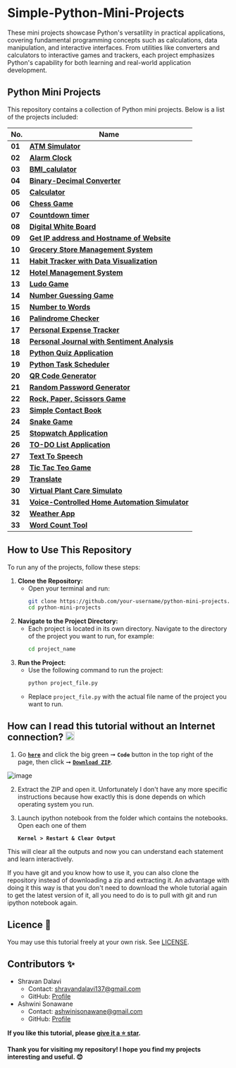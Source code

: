 # Simple-Python-Mini-Projects
These mini projects showcase Python's versatility in practical applications, covering fundamental programming concepts such as calculations, data manipulation, and interactive interfaces. From utilities like converters and calculators to interactive games and trackers, each project emphasizes Python's capability for both learning and real-world application development.

## Python Mini Projects
This repository contains a collection of Python mini projects. Below is a list of the projects included:

| **No.** | **Name** | 
| ------- | -------- | 
|	**01**	| **[ATM Simulator](https://github.com/ShravanDalavi/Simple-Python-Mini-Projects/tree/main/ATM%20Simulator)** |
|	**02**	| **[Alarm Clock](https://github.com/ShravanDalavi/Simple-Python-Mini-Projects/tree/main/Alarm%20Clock)** |
|	**03**	| **[BMI_calulator](https://github.com/ShravanDalavi/Simple-Python-Mini-Projects/tree/main/BMI_calulator)** |
|	**04**	| **[Binary-Decimal Converter](https://github.com/ShravanDalavi/Simple-Python-Mini-Projects/tree/main/Binary-Decimal%20Converter)** |
|	**05**	| **[Calculator](https://github.com/ShravanDalavi/Simple-Python-Mini-Projects/tree/main/Calculator)** |
|	**06**	| **[Chess Game](https://github.com/ShravanDalavi/Simple-Python-Mini-Projects/tree/main/Chess%20Game)** |
|	**07**	| **[Countdown timer](https://github.com/ShravanDalavi/Simple-Python-Mini-Projects/tree/main/Countdown%20timer)** |
|	**08**	| **[Digital White Board](https://github.com/ShravanDalavi/Simple-Python-Mini-Projects/tree/main/Digital%20White%20Board)** |
|	**09**	| **[Get IP address and Hostname of Website](https://github.com/ShravanDalavi/Simple-Python-Mini-Projects/tree/main/Get%20IP%20address%20and%20Hostname%20of%20Website)** |
|	**10**	| **[Grocery Store Management System](https://github.com/ShravanDalavi/Simple-Python-Mini-Projects/tree/main/Grocery%20Store%20Management%20System)** |
|  **11** | **[Habit Tracker with Data Visualization](https://github.com/ShravanDalavi/Simple-Python-Mini-Projects/tree/main/Habit%20Tracker%20with%20Data%20Visualization)** |
|	**12**	| **[Hotel Management System](https://github.com/ShravanDalavi/Simple-Python-Mini-Projects/tree/main/Hotel%20Management%20System)** |
|	**13**	| **[Ludo Game](https://github.com/ShravanDalavi/Simple-Python-Mini-Projects/tree/main/Ludo%20Game)** |
|	**14**	| **[Number Guessing Game](https://github.com/ShravanDalavi/Simple-Python-Mini-Projects/tree/main/Number%20Guessing%20Game)** |
|	**15**	| **[Number to Words](https://github.com/ShravanDalavi/Simple-Python-Mini-Projects/tree/main/Number%20to%20Words)** |
|	**16**	| **[Palindrome Checker](https://github.com/ShravanDalavi/Simple-Python-Mini-Projects/tree/main/Palindrome%20Checker)** |
|	**17**	| **[Personal Expense Tracker](https://github.com/ShravanDalavi/Simple-Python-Mini-Projects/tree/main/Personal%20Expense%20Tracker)** |
|	**18**	| **[Personal Journal with Sentiment Analysis](https://github.com/ShravanDalavi/Simple-Python-Mini-Projects/tree/main/Personal%20Journal%20with%20Sentiment%20Analysis)** |
|	**18**	| **[Python Quiz Application](https://github.com/ShravanDalavi/Simple-Python-Mini-Projects/tree/main/Python%20Quiz%20Application)** |
|	**19**	| **[Python Task Scheduler](https://github.com/ShravanDalavi/Simple-Python-Mini-Projects/tree/main/Python%20Task%20Scheduler)** |
|	**20**	| **[QR Code Generator](https://github.com/ShravanDalavi/Simple-Python-Mini-Projects/tree/main/QR%20Code%20Generator)** |
|	**21**	| **[Random Password Generator](https://github.com/ShravanDalavi/Simple-Python-Mini-Projects/tree/main/Random%20Password%20Generator)** |
|	**22**	| **[Rock, Paper, Scissors Game](https://github.com/ShravanDalavi/Simple-Python-Mini-Projects/tree/main/Rock%2C%20Paper%2C%20Scissors%20Game)** |
|	**23**	| **[Simple Contact Book](https://github.com/ShravanDalavi/Simple-Python-Mini-Projects/tree/main/Simple%20Contact%20Book)** |
|	**24**	| **[Snake Game](https://github.com/ShravanDalavi/Simple-Python-Mini-Projects/tree/main/Snake%20Game)** |
|	**25**	| **[Stopwatch Application](https://github.com/ShravanDalavi/Simple-Python-Mini-Projects/tree/main/Stopwatch%20Application)** |
|	**26**	| **[TO-DO List Application](https://github.com/ShravanDalavi/Simple-Python-Mini-Projects/tree/main/TO-DO%20List%20Application)** |
|	**27**	| **[Text To Speech ](https://github.com/ShravanDalavi/Simple-Python-Mini-Projects/tree/main/Text%20To%20Speech)** |
|	**28**	| **[Tic Tac Teo Game](https://github.com/ShravanDalavi/Simple-Python-Mini-Projects/tree/main/Tic-Tac-Toe%20Game)** |
|	**29**	| **[Translate](https://github.com/ShravanDalavi/Simple-Python-Mini-Projects/tree/main/Translate)** |
|	**30**	| **[Virtual Plant Care Simulato](https://github.com/ShravanDalavi/Simple-Python-Mini-Projects/tree/main/Virtual%20Plant%20Care%20Simulato)** |
|	**31**	| **[Voice-Controlled Home Automation Simulator](https://github.com/ShravanDalavi/Simple-Python-Mini-Projects/tree/main/Voice-Controlled%20Home%20Automation%20Simulator)** |
|	**32**	| **[Weather App](https://github.com/ShravanDalavi/Simple-Python-Mini-Projects/tree/main/Weather_app)** |
|	**33**	| **[Word Count Tool](https://github.com/ShravanDalavi/Simple-Python-Mini-Projects/tree/main/Word%20Count%20Tool)** |

## How to Use This Repository
To run any of the projects, follow these steps:
1. **Clone the Repository:**
   - Open your terminal and run:
     ```sh
     git clone https://github.com/your-username/python-mini-projects.git
     cd python-mini-projects
     ```
2. **Navigate to the Project Directory:**
   - Each project is located in its own directory. Navigate to the directory of the project you want to run, for example:
     ```sh
     cd project_name
     ```
3. **Run the Project:**
   - Use the following command to run the project:
     ```sh
     python project_file.py
     ```
   - Replace `project_file.py` with the actual file name of the project you want to run.

## How can I read this tutorial without an Internet connection? <img alt="GIF" src="https://github.com/TheDudeThatCode/TheDudeThatCode/blob/master/Assets/hmm.gif" width="20" />
1. Go [**`here`**](https://github.com/ShravanDalavi/Simple-Python-Mini-Projects) and click the big green ➞  **`Code`** button in the top right of the page, then click ➞ [**`Download ZIP`**](https://github.com/shravandalavi/Simple-Python-Mini-Projects/archive/refs/heads/main.zip).

  ![image](https://github.com/ShravanDalavi/Simple-Python-Mini-Projects/assets/172488772/fe6f519f-afbd-49d1-9efc-5f6b5f234340)

2. Extract the ZIP and open it. Unfortunately I don't have any more specific instructions because how exactly this is done depends on which operating system you run.    
3. Launch ipython notebook from the folder which contains the notebooks. Open each one of them
  
    **`Kernel > Restart & Clear Output`**
    
This will clear all the outputs and now you can understand each statement and learn interactively.

If you have git and you know how to use it, you can also clone the repository instead of downloading a zip and extracting it. An advantage with doing it this way is that you don't need to download the whole tutorial again to get the latest version of it, all you need to do is to pull with git and run ipython notebook again.

## Licence 📜
You may use this tutorial freely at your own risk. See [LICENSE](./LICENSE).

## Contributors ✨
- Shravan Dalavi
  - Contact: shravandalavi137@gmail.com
  - GitHub: [Profile](https://github.com/ShravanDalavi)
- Ashwini Sonawane
  - Contact: ashwinisonawane@gmail.com
  - GitHub:  [Profile](https://github.com/SonawaneAshwini)

**If you like this tutorial, please [give it a ⭐ star](https://github.com/ShravanDalavi/Simple-Python-Mini-Projects).**

**Thank you for visiting my repository! I hope you find my projects interesting and useful. 😊**

